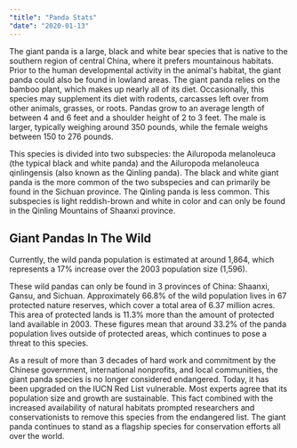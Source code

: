 ```yaml
---
"title": "Panda Stats"
"date": "2020-01-13"
---
```


The giant panda is a large, black and white bear species that is native to the southern region of central China, where it prefers mountainous habitats. Prior to the human developmental activity in the animal's habitat, the giant panda could also be found in lowland areas. The giant panda relies on the bamboo plant, which makes up nearly all of its diet. Occasionally, this species may supplement its diet with rodents, carcasses left over from other animals, grasses, or roots. Pandas grow to an average length of between 4 and 6 feet and a shoulder height of 2 to 3 feet. The male is larger, typically weighing around 350 pounds, while the female weighs between 150 to 276 pounds.

This species is divided into two subspecies: the Ailuropoda melanoleuca (the typical black and white panda) and the Ailuropoda melanoleuca qinlingensis (also known as the Qinling panda). The black and white giant panda is the more common of the two subspecies and can primarily be found in the Sichuan province. The Qinling panda is less common. This subspecies is light reddish-brown and white in color and can only be found in the Qinling Mountains of Shaanxi province.

## Giant Pandas In The Wild

Currently, the wild panda population is estimated at around 1,864, which represents a 17% increase over the 2003 population size (1,596).

These wild pandas can only be found in 3 provinces of China: Shaanxi, Gansu, and Sichuan. Approximately 66.8% of the wild population lives in 67 protected nature reserves, which cover a total area of 6.37 million acres. This area of protected lands is 11.3% more than the amount of protected land available in 2003. These figures mean that around 33.2% of the panda population lives outside of protected areas, which continues to pose a threat to this species.

As a result of more than 3 decades of hard work and commitment by the Chinese government, international nonprofits, and local communities, the giant panda species is no longer considered endangered. Today, it has been upgraded on the IUCN Red List vulnerable. Most experts agree that its population size and growth are sustainable. This fact combined with the increased availability of natural habitats prompted researchers and conservationists to remove this species from the endangered list. The giant panda continues to stand as a flagship species for conservation efforts all over the world.
